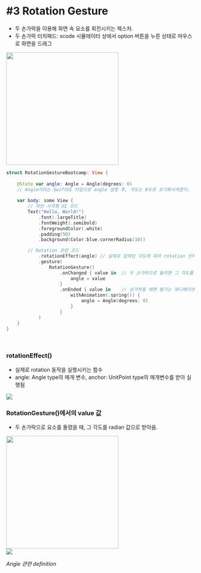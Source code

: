 # **#3 Rotation Gesture**

- 두 손가락을 이용해 화면 속 요소를 회전시키는 제스처.
- 두 손가락 터치패드: xcode 시뮬레이터 상에서 option 버튼을 누른 상태로 마우스로 화면을 드래그

<img src="https://github.com/yongbeomkwak/SwiftUI-Study/assets/126866283/97403ced-28b4-4497-811b-67a0dde3a688" width=300>

```swift
struct RotationGestureBootcamp: View {
    
	@State var angle: Angle = Angle(degrees: 0) 
	// Angle이라는 SwiftUI 타입으로 angle 설정 후, 각도는 0도로 초기화시켜준다.
    
 	var body: some View {
		// 파란 사각형 UI 코드
	  	Text("Hello, World!")
	    	.font(.largeTitle)
      		.fontWeight(.semibold)
      		.foregroundColor(.white)
      		.padding(50)
      		.background(Color.blue.cornerRadius(10))

      	// Rotation 관련 코드
      		.rotationEffect(angle) // 실제로 입력된 각도에 따라 rotation 인터랙션을 실행시키는 함수
      		.gesture(
	      		RotationGesture()
	        		.onChanged { value in  // 두 손가락으로 돌리면 그 각도를 받아옴
	          			angle = value 
          			}
          			.onEnded { value in    // 손가락을 떼면 튕기는 애니메이션과 함께 각도값 0을 받아옴
	          			withAnimation(.spring()) {
		          			angle = Angle(degrees: 0)
            			}
          			}
      		)
   	}
}
```
<br>

### **rotationEffect()**

- 실제로 rotation 동작을 실행시키는 함수
- angle: Angle type의 매개 변수, anchor: UnitPoint type의 매개변수를 받아 실행됨

<img src="https://github.com/yongbeomkwak/SwiftUI-Study/assets/126866283/a84b8eaf-57ad-4856-8bab-d51b4adab749">

<br>

### **RotationGesture()에서의 value 값**

- 두 손가락으로 요소를 돌렸을 때, 그 각도를 radian 값으로 받아옴.

<img src="https://github.com/yongbeomkwak/SwiftUI-Study/assets/126866283/01a00369-7e33-4385-9843-658f10012283" width=300>

<br>

<img src="https://github.com/yongbeomkwak/SwiftUI-Study/assets/126866283/9baee918-6603-4e74-864e-06b6a2519845" >

*Angle 관련 definition*

